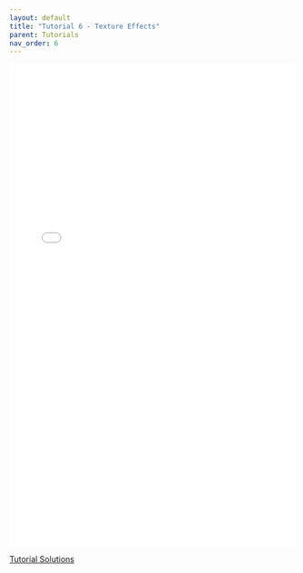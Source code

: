 ```yaml
---
layout: default
title: "Tutorial 6 - Texture Effects"
parent: Tutorials
nav_order: 6
---
```


<embed src="{{ site.baseurl }}/pdfs/Tutorial%206%20-%20Texture%20Effects.pdf" type="application/pdf" width="100%" height="850px" />

[Tutorial Solutions](https://github.com/sibras/OpenGL4-Tutorials)
